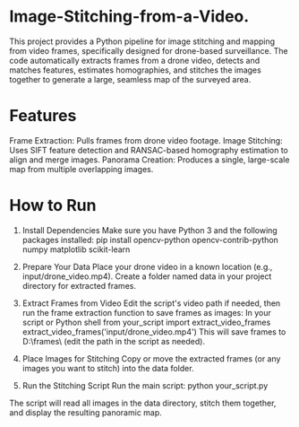 # Image-Stitching-from-a-Video.
This project provides a Python pipeline for image stitching and mapping from video frames, specifically designed for drone-based surveillance. The code automatically extracts frames from a drone video, detects and matches features, estimates homographies, and stitches the images together to generate a large, seamless map of the surveyed area.

# Features
Frame Extraction: Pulls frames from drone video footage.
Image Stitching: Uses SIFT feature detection and RANSAC-based homography estimation to align and merge images.
Panorama Creation: Produces a single, large-scale map from multiple overlapping images.

# How to Run

1. Install Dependencies
Make sure you have Python 3 and the following packages installed:
pip install opencv-python opencv-contrib-python numpy matplotlib scikit-learn

2. Prepare Your Data
Place your drone video in a known location (e.g., input/drone_video.mp4).
Create a folder named data in your project directory for extracted frames.

3. Extract Frames from Video
Edit the script's video path if needed, then run the frame extraction function to save frames as images:
In your script or Python shell
from your_script import extract_video_frames
extract_video_frames('input/drone_video.mp4')
This will save frames to D:\frames\ (edit the path in the script as needed).

4. Place Images for Stitching
Copy or move the extracted frames (or any images you want to stitch) into the data folder.

6. Run the Stitching Script
Run the main script:
python your_script.py

The script will read all images in the data directory, stitch them together, and display the resulting panoramic map.
